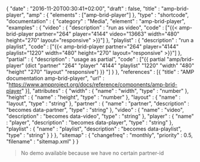 {
    "date" : "2016-11-20T00:30:41+02:00",
    "draft" : false,
    "title" : "amp-brid-player",
    "amp" : {
        "elements" : ["amp-brid-player"]
    },
    "type" : "shortcode",
    "documentation" : {
        "category" : "Media",
        "element" : "amp-brid-player",
        "examples" : {
            "video" : {
              "description" : "run as video",
              "code" : ["{{< amp-brid-player partner=\"264\" player=\"4144\" video=\"13663\" width=\"480\" height=\"270\" layout=\"responsive\" >}}"]
            },
             "playlist" : {
               "description" : "run a playlist",
               "code" : ["{{< amp-brid-player partner=\"264\" player=\"4144\" playlist=\"1220\" width=\"480\" height=\"270\" layout=\"responsive\" >}}"]
             },
              "partial" : {
                "description" : "usage as partial",
                "code" : ["{{ partial \"amp/brid-player\" (dict \"partner\" \"264\" \"player\" \"4144\" \"playlist\" \"1220\" \"width\" \"480\" \"height\" \"270\" \"layout\" \"responsive\") }} "]
              }
        },
        "references" : [{
            "title" : "AMP documentation amp-brid-player",
            "url" : "https://www.ampproject.org/docs/reference/components/amp-brid-player"
        }],
        "attributes" : {
            "width" : {
               "name" : "width",
               "type" : "number"
            },
            "height" : {
               "name" : "height",
               "type" : "number"
            },
            "layout" : {
               "name" : "layout",
               "type" : "string"
            },
            "partner" : {
                "name" : "partner",
                "description" : "becomes data-partner",
                "type" : "string"
            },
            "video" : {
                "name" : "video",
                "description" : "becomes data-video",
                "type" : "string"
            },
            "player" : {
                "name" : "player",
                "description" : "becomes data-player",
                "type" : "string"
            },
            "playlist" : {
                "name" : "playlist",
                "description" : "becomes data-playlist",
                "type" : "string"
            }
        }
    },
    "sitemap" : {
      "changefreq" : "monthly",
      "priority" : 0.5,
      "filename" : "sitemap.xml"
    }
}

> No demo available because we have no certain partner-id